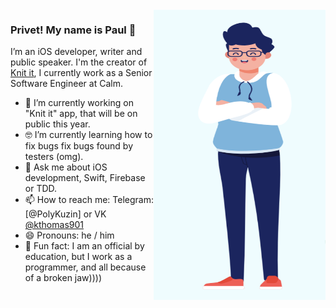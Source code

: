 <img align="right" src="https://github.com/PolyKuzin/PolyKuzin/blob/master/illustration.png" alt="Paul standing" width=275px height=465px/>

### Privet! My name is Paul 👋

I’m an iOS developer, writer and public speaker. I'm the creator of [Knit it](vk.com/mnkuzin), I currently work as a Senior Software Engineer at Calm. 

- 📱  I’m currently working on "Knit it" app, that will be on public this year.
- 🤓  I’m currently learning how to fix bugs fix bugs found by testers (omg).
- 💬  Ask me about iOS development, Swift, Firebase or TDD.
- 📫  How to reach me: Telegram: [@PolyKuzin] or VK [@kthomas901](vk.com/mnkuzin)
- 😄  Pronouns: he / him
- 🚴  Fun fact: I am an official by education, but I work as a programmer, and all because of a broken jaw))))
